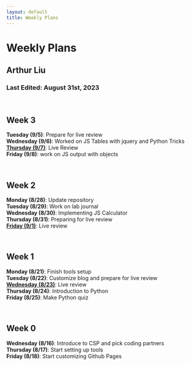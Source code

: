 ```yaml
---
layout: default
title: Weekly Plans
---
```


# Weekly Plans
## Arthur Liu
### Last Edited: August 31st, 2023

<br>

## Week 3
**Tuesday (9/5)**: Prepare for live review<br>
**Wednesday (9/6)**: Worked on JS Tables with jquery and Python Tricks<br>
**<u>Thursday (9/7)</u>**: Live Review<br>
**Friday (9/8)**: work on JS output with objects

<br>

## Week 2
**Monday (8/28)**: Update repository<br>
**Tuesday (8/29)**: Work on lab journal<br>
**Wednesday (8/30)**: Implementing JS Calculator<br>
**Thursday (8/31)**: Preparing for live review<br>
**<u>Friday (9/1)</u>**: Live review

<br>

## Week 1
**Monday (8/21)**: Finish tools setup<br>
**Tuesday (8/22)**: Customize blog and prepare for live review<br>
**<u>Wednesday (8/23)</u>**: Live review<br>
**Thursday (8/24)**: Introduction to Python<br>
**Friday (8/25)**: Make Python quiz

<br>

## Week 0
**Wednesday (8/16)**: Introduce to CSP and pick coding partners<br>
**Thursday (8/17)**: Start setting up tools<br>
**Friday (8/18)**: Start customizing Github Pages